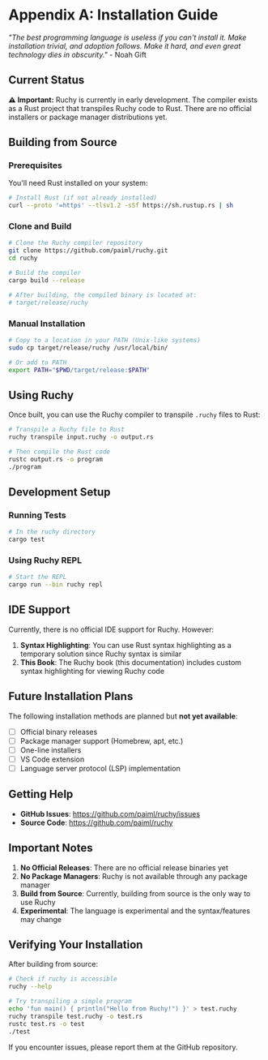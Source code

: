 # Appendix A: Installation Guide

*"The best programming language is useless if you can't install it. Make installation trivial, and adoption follows. Make it hard, and even great technology dies in obscurity."* - Noah Gift

## Current Status

**⚠️ Important:** Ruchy is currently in early development. The compiler exists as a Rust project that transpiles Ruchy code to Rust. There are no official installers or package manager distributions yet.

## Building from Source

### Prerequisites

You'll need Rust installed on your system:

```bash
# Install Rust (if not already installed)
curl --proto '=https' --tlsv1.2 -sSf https://sh.rustup.rs | sh
```

### Clone and Build

```bash
# Clone the Ruchy compiler repository
git clone https://github.com/paiml/ruchy.git
cd ruchy

# Build the compiler
cargo build --release

# After building, the compiled binary is located at:
# target/release/ruchy
```

### Manual Installation

```bash
# Copy to a location in your PATH (Unix-like systems)
sudo cp target/release/ruchy /usr/local/bin/

# Or add to PATH
export PATH="$PWD/target/release:$PATH"
```

## Using Ruchy

Once built, you can use the Ruchy compiler to transpile `.ruchy` files to Rust:

```bash
# Transpile a Ruchy file to Rust
ruchy transpile input.ruchy -o output.rs

# Then compile the Rust code
rustc output.rs -o program
./program
```

## Development Setup

### Running Tests

```bash
# In the ruchy directory
cargo test
```

### Using Ruchy REPL

```bash
# Start the REPL
cargo run --bin ruchy repl
```

## IDE Support

Currently, there is no official IDE support for Ruchy. However:

1. **Syntax Highlighting**: You can use Rust syntax highlighting as a temporary solution since Ruchy syntax is similar
2. **This Book**: The Ruchy book (this documentation) includes custom syntax highlighting for viewing Ruchy code

## Future Installation Plans

The following installation methods are planned but **not yet available**:

- [ ] Official binary releases
- [ ] Package manager support (Homebrew, apt, etc.)
- [ ] One-line installers
- [ ] VS Code extension
- [ ] Language server protocol (LSP) implementation

## Getting Help

- **GitHub Issues**: https://github.com/paiml/ruchy/issues
- **Source Code**: https://github.com/paiml/ruchy

## Important Notes

1. **No Official Releases**: There are no official release binaries yet
2. **No Package Managers**: Ruchy is not available through any package manager
3. **Build from Source**: Currently, building from source is the only way to use Ruchy
4. **Experimental**: The language is experimental and the syntax/features may change

## Verifying Your Installation

After building from source:

```bash
# Check if ruchy is accessible
ruchy --help

# Try transpiling a simple program
echo 'fun main() { println("Hello from Ruchy!") }' > test.ruchy
ruchy transpile test.ruchy -o test.rs
rustc test.rs -o test
./test
```

If you encounter issues, please report them at the GitHub repository.